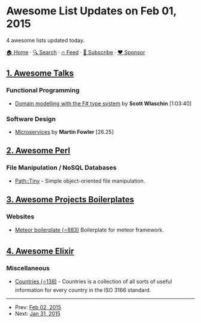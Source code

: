 # Awesome List Updates on Feb 01, 2015

4 awesome lists updated today.

[🏠 Home](/README.md) · [🔍 Search](https://www.trackawesomelist.com/search/) · [🔥 Feed](https://www.trackawesomelist.com/rss.xml) · [📮 Subscribe](https://trackawesomelist.us17.list-manage.com/subscribe?u=d2f0117aa829c83a63ec63c2f&id=36a103854c) · [❤️  Sponsor](https://github.com/sponsors/theowenyoung)



## [1. Awesome Talks](/content/JanVanRyswyck/awesome-talks/README.md)

### Functional Programming

*   [Domain modelling with the F# type system](http://vimeo.com/97507575) by **Scott Wlaschin** \[1:03:40]

### Software Design

*   [Microservices](https://www.youtube.com/watch?v=wgdBVIX9ifA) by **Martin Fowler** \[26.25]

## [2. Awesome Perl](/content/hachiojipm/awesome-perl/README.md)

### File Manipulation / NoSQL Databases

*   [Path::Tiny](https://metacpan.org/pod/Path::Tiny) - Simple object-oriented file manipulation.

## [3. Awesome Projects Boilerplates](/content/melvin0008/awesome-projects-boilerplates/README.md)

### Websites

*   [Meteor boilerplate (⭐883)](https://github.com/Differential/meteor-boilerplate) Boilerplate for meteor framework.

## [4. Awesome Elixir](/content/h4cc/awesome-elixir/README.md)

### Miscellaneous

*   [Countries (⭐138)](https://github.com/SebastianSzturo/countries) - Countries is a collection of all sorts of useful information for every country in the ISO 3166 standard.

---

- Prev: [Feb 02, 2015](/content/2015/02/02/README.md)
- Next: [Jan 31, 2015](/content/2015/01/31/README.md)